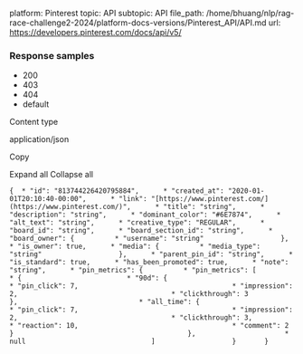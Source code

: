 platform: Pinterest
topic: API
subtopic: API
file_path: /home/bhuang/nlp/rag-race-challenge2-2024/platform-docs-versions/Pinterest_API/API.md
url: https://developers.pinterest.com/docs/api/v5/


### Response samples

* 200
* 403
* 404
* default

Content type

application/json

Copy

Expand all Collapse all

`{  * "id": "813744226420795884",      * "created_at": "2020-01-01T20:10:40-00:00",      * "link": "[https://www.pinterest.com/](https://www.pinterest.com/)",      * "title": "string",      * "description": "string",      * "dominant_color": "#6E7874",      * "alt_text": "string",      * "creative_type": "REGULAR",      * "board_id": "string",      * "board_section_id": "string",      * "board_owner": {          * "username": "string"                   },      * "is_owner": true,      * "media": {          * "media_type": "string"                   },      * "parent_pin_id": "string",      * "is_standard": true,      * "has_been_promoted": true,      * "note": "string",      * "pin_metrics": {          * "pin_metrics": [                  * {                          * "90d": {                                  * "pin_click": 7,                                      * "impression": 2,                                      * "clickthrough": 3                                                       },                              * "all_time": {                                  * "pin_click": 7,                                      * "impression": 2,                                      * "clickthrough": 3,                                      * "reaction": 10,                                      * "comment": 2                                                       }                                           },                      * null                               ]                   }       }`